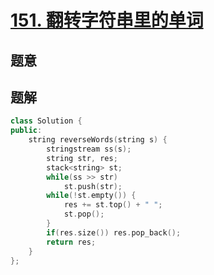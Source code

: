 #  [151. 翻转字符串里的单词](https://leetcode-cn.com/problems/reverse-words-in-a-string/)

## 题意



## 题解



```c++
class Solution {
public:
    string reverseWords(string s) {
        stringstream ss(s);
        string str, res;
        stack<string> st;
        while(ss >> str)
            st.push(str);
        while(!st.empty()) {
            res += st.top() + " ";
            st.pop();
        }
        if(res.size()) res.pop_back();
        return res;
    }
};
```



```python3

```


